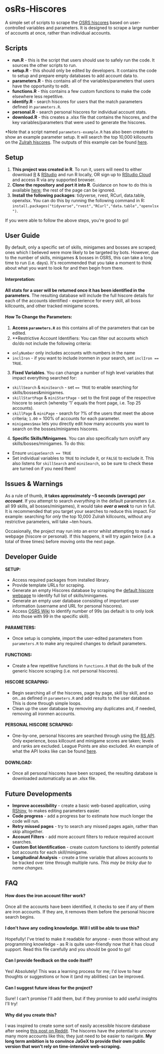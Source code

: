 # osRs-Hiscores
A simple set of scripts to scrape the [OSRS hiscores](https://secure.runescape.com/m=hiscore_oldschool/overall) based on user-controlled variables and parameters. It is designed to scrape a large number of accounts at once, rather than individual accounts.

## Scripts
- **run.R** - this is the script that users should use to safely run the code. It sources the other scripts to run.
- **setup.R** - this should only be edited by developers. It contains the code to setup and prepare empty databases to add account data to.
- **parameters.R** - this contains all of the variables/parameters that users have the opportunity to edit.
- **functions.R** - this contains a few custom functions to make the code elsewhere less repetitive.
- **identify.R** - search hiscores for users that the match parameters defined in `parameters.R`.
- **personal.R** - search personal hiscores for individual account stats.
- **download.R** - this creates a .xlsx file that contains the hiscores, and the key variables/parameters that were used to generate the hiscores.


*Note that a script named `parameters-example.R` has also been created to show an example parameter setup. It will search the top 10,000 killcounts on the [Zulrah hiscores](https://secure.runescape.com/m=hiscore_oldschool/overall?category_type=1&table=54#headerHiscores). The outputs of this example can be found [here](https://docs.google.com/spreadsheets/d/1zNp4QZPCz2oHu_gF26O8zG75HsB-lEtxn1wYoXCiaXY/edit?usp=sharing).

## Setup
1. **This project was created in R**. To run it, users will need to either download [R](https://www.r-project.org/) & [RStudio](https://rstudio.com/products/rstudio/download/) and run R locally, OR sign up to [RStudio Cloud](https://rstudio.cloud/) and access R via any supported browser.
2. **Clone the repository and port it into R**. Guidance on how to do this is available [here](https://resources.github.com/whitepapers/github-and-rstudio/); the rest of the page can be ignored.
3. **Install the following packages**: tidyverse, rvest, RCurl, data.table, openxlsx. You can do this by running the following command in R: `install.packages("tidyverse","rvest","RCurl","data.table","openxlsx")`.

If you were able to follow the above steps, you're good to go!

## User Guide
By default, only a specific set of skills, minigames and bosses are scraped; ones which I believed were more likely to be targeted by bots. However, due to the number of skills, minigames & bosses in OSRS, this can take a long time to run (i.e. days). It's recommended that you take a moment to think about what you want to look for and then begin from there. 

#### Interpretation:
**All stats for a user will be returned once it has been identified in the parameters**. The resulting database will include the full hiscore details for each of the accounts identified - experience for every skill, all boss killcounts, and other tracked minigame scores.

#### How To Change the Parameters:
1. **Access `parameters.R`** as this contains all of the parameters that can be edited.
2. **Restrictive Account Identifiers:
You can filter out accounts which do/do not include the following criteria:
  - `onlyNumber` only includes accounts with numbers in the name
  - `inclIron` - if you want to include ironmen in your search, set `inclIron == TRUE`.
3. **Fixed Variables**. You can change a number of high level variables that impact everything searched for:
  - `skillSearch` &  `miniSearch` - set `== TRUE` to enable searching for skills/bosses&minigames.
  - `skillStartPage` & `miniStartPage` - set to the first page of the respective hiscore to search (whereby '1' equals the front page, i.e. Top 25 accounts).
  - `skillPage` & `miniPage` - search for ?% of the users that meet the above criteria; `1.00` = 100% of accounts for each parameter.
  - `minigames$max` lets you directly edit how many accounts you want to search on the bosses/minigames hiscores.
4. **Specific Skills/Minigames**. You can also specifically turn on/off any skills/bosses/minigames. To do this:
  - Ensure `uniqueSearch == TRUE`
  - Set individual variables to `TRUE` to include it, or `FALSE` to exclude it. This also listens for `skillSearch` and `miniSearch`, so be sure to check these are turned on if you need them!

## Issues & Warnings
As a rule of thumb, **it takes approximately ~5 seconds (average)** ***per account***. If you attempt to search *everything* in the default parameters (i.e. all 99 skills, all bosses/minigames), it would take ***over a week*** to run in full. It is recommended that you target your searches to reduce this impact. For example: searching for *only* the top 10,000 Zulrah killcounts, without any restrictive parameters, will take ~ten hours.


Occasionally, the project may run into an error whilst attempting to read a webpage (hiscore or personal). If this happens, it will try again twice (i.e. a total of three times) before moving onto the next page.

## Developer Guide
#### **SETUP:**
- Access required packages from installed library.
- Provide template URLs for scraping.
- Generate an empty Hiscores database by scraping the [default hiscore webpage](https://secure.runescape.com/m=hiscore_oldschool/overall) to identify full list of skills/minigames.
- Generate an empty user database consisting of important user information (username and URL for personal hiscores).
- Access [OSRS Wiki](https://oldschool.runescape.wiki/w/Template:99s?action=edit) to identify number of 99s (as default is to only look into those with 99 in the specific skill).
#### **PARAMETERS:**
- Once setup is complete, import the user-edited parameters from `parameters.R` to make any required changes to default parameters.
#### **FUNCTIONS:**
- Create a few repetitive functions in `functions.R` that do the bulk of the generic hiscore scraping (i.e. not personal hiscores).
#### **HISCORE SCRAPING:**
- Begin searching all of the hiscores, page by page, skill by skill, and so on...as defined in `parameters.R` and add results to the user database. This is done through simple loops.
- Clean up the user database by removing any duplicates and, if needed, removing all ironmen accounts.
#### **PERSONAL HISCORE SCRAPING:**
- One-by-one, personal hiscores are searched through using the [RS API](https://runescape.wiki/w/Application_programming_interface#Old_School_Hiscores). Only experience, boss killcount and minigame scores are taken; levels and ranks are excluded. League Points are also excluded. An example of what the API looks like can be found [here](https://secure.runescape.com/m=hiscore_oldschool/index_lite.ws?player=Lynx+Titan).
#### **DOWNLOAD:**
- Once all personal hiscores have been scraped, the resulting database is downloaded automatically as an .xlsx file.

## Future Developments
- **Improve accessibility** - create a basic web-based application, using [RShiny](https://shiny.rstudio.com/), to makes editing parameters easier.
- **Code progress** - add a progress bar to estimate how much longer the code will run.
- **Retry missed pages** - try to search any missed pages again, rather than skip altogether.
- **Account Filters** - add more account filters to reduce required account searches.
- **Custom Bot Identification** - create custom functions to identify potential bot accounts for each skill/minigame.
- **Longitudinal Analysis** - create a time variable that allows accounts to be tracked over time through multiple runs. *This may be tricky due to name changes*.

## FAQ
#### How does the iron account filter work?
Once all the accounts have been identified, it checks to see if any of them are iron accounts. If they are, it removes them before the personal hiscore search begins.

#### I don't have any coding knowledge. Will I still be able to use this?
Hopefully! I've tried to make it readable for anyone - even those without any programming knowledge - as R is quite user-friendly now that it has cloud support. Read this file carefully and you should be good to go!

#### Can I provide feedback on the code itself?
Yes! Absolutely! This was a learning process for me; I'd love to hear thoughts or suggestions or how it (and my abilities) can be improved.

#### Can I suggest future ideas for the project?
Sure! I can't promise I'll add them, but if they promise to add useful insights I'll try!

#### Why did you create this?
I was inspired to create some sort of easily accessible hiscore database after seeing [this post on Reddit](https://www.reddit.com/r/2007scape/comments/jzsv34/vorkath_only_account_progression_163k_kills_in_50/). The hiscores have the potential to uncover many more accounts like this; they just need to be easier to navigate. **My long term ambition is to convince JaGeX to provide their own public version that won't rely on time-intensive web-scraping.**
